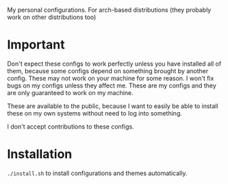 
My personal configurations. For arch-based distributions (they probably work on other distributions too)

# Important

Don't expect these configs to work perfectly unless you have installed all of them, because some configs depend on something brought by another config.
These may not work on your machine for some reason. I won't fix bugs on my configs unless they affect me. These are my configs and they are only guaranteed to work on my machine.

These are available to the public, because I want to easily be able to install these on my own systems without need to log into something.

I don't accept contributions to these configs.

# Installation
`./install.sh` to install configurations and themes automatically.
